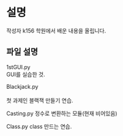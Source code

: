 설명
==============
작성자 k156
학원에서 배운 내용을 올립니다.

파일 설명
--------------
1stGUI.py 
<br/>GUI를 실습한 것.

Blackjack.py  
<br/>첫 과제인 블랙잭 만들기 연습.

Casting.py   정수로 변환하는 모듈(현재 비어있음)

Class.py   class 만드는 연습.

